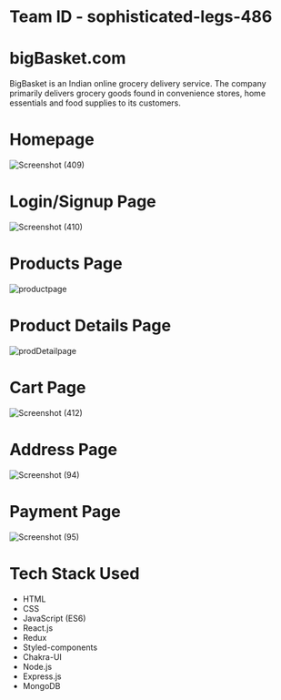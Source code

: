 # Team ID - sophisticated-legs-486

# bigBasket.com

BigBasket is an Indian online grocery delivery service.
The company primarily delivers grocery goods found in 
convenience stores, home essentials and food supplies to its customers.

# Homepage
![Screenshot (409)](https://user-images.githubusercontent.com/74173626/187077792-2ca96520-3d2d-4e64-a864-38a3358c2469.png)

# Login/Signup Page
![Screenshot (410)](https://user-images.githubusercontent.com/74173626/187077797-14d2fc1b-fed4-4ddb-a3ea-8701be164c0d.png)

# Products Page
![productpage](https://user-images.githubusercontent.com/74173626/187077608-4baf8e02-7722-4c65-9158-2a92f62a6b7c.png)

# Product Details Page
![prodDetailpage](https://user-images.githubusercontent.com/74173626/187077682-0e2ef17e-e1a5-4d6e-ab2f-4caf19ec0558.png)

# Cart Page
![Screenshot (412)](https://user-images.githubusercontent.com/74173626/187078241-13552edb-213a-4607-97a6-51eb169c20fe.png)

# Address Page
![Screenshot (94)](https://user-images.githubusercontent.com/74173626/187077902-7fbb4d35-b2fa-49f6-a00f-937df8b9d759.png)

# Payment Page
![Screenshot (95)](https://user-images.githubusercontent.com/74173626/187077905-1b58ba68-73bf-41b5-9be4-f5531a3305d2.png)

# Tech Stack Used

- HTML
- CSS
- JavaScript (ES6) 
- React.js
- Redux
- Styled-components
- Chakra-UI
- Node.js
- Express.js
- MongoDB




